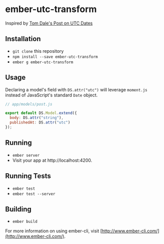 # ember-utc-transform

Inspired by [Tom Dale's Post on UTC
Dates](http://blog.skylight.io/bringing-sanity-to-javascript-utc-dates-with-moment-js-and-ember-data/)

## Installation

* `git clone` this repository
* `npm install --save ember-utc-transform`
* `ember g ember-utc-transform`

## Usage

Declaring a model's field with `DS.attr("utc")` will leverage `moment.js`
instead of JavaScript's standard `Date` object.

```javascript
// app/models/post.js

export default DS.Model.extend({
  body: DS.attr("string"),
  publishedAt: DS.attr("utc")
});
```

## Running

* `ember server`
* Visit your app at http://localhost:4200.

## Running Tests

* `ember test`
* `ember test --server`

## Building

* `ember build`

For more information on using ember-cli, visit [http://www.ember-cli.com/](http://www.ember-cli.com/).
